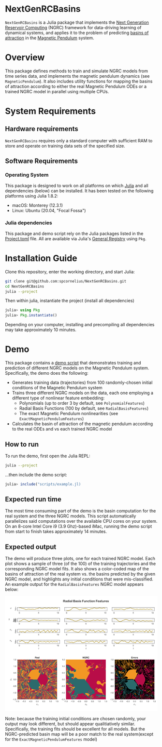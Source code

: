 # NextGenRCBasins
`NextGenRCBasins` is a Julia package that implements the [Next Generation Reservoir Computing](https://www.nature.com/articles/s41467-021-25801-2) (NGRC) framework for data-driving learning of dynamical systems, and applies it to the problem of predicting [basins of attraction](https://www.scholarpedia.org/article/Basin_of_attraction) in the [Magnetic Pendulum](https://ima.org.uk/13908/chaos-in-the-magnetic-pendulum/) system. 

# Overview
This package defines methods to train and simulate NGRC models from time series data, and implements the magnetic pendulum dynamics (see `MagneticPendulum`). It also includes utility functions for mapping the basins of attraction according to either the real Magnetic Pendulum ODEs or a trained NGRC model in parallel using multiple CPUs.

# System Requirements
## Hardware requirements
`NextGenRCBasins` requires only a standard computer with sufficient RAM to store and operate on 
training data sets of the specified size.

## Software Requirements

### Operating System
This package is designed to work on all platforms on which [Julia](https://julialang.org/downloads/) and all dependencies (below) can be installed. It has been tested on the following platforms using Julia 1.8.2:
* macOS: Monterey (12.3.1)
* Linux: Ubuntu (20.04, "Focal Fossa") 

### Julia dependencies
This package and demo script rely on the Julia packages listed in the [Project.toml](Project.toml) file. All are available via Julia's [General Registry](https://github.com/JuliaRegistries/General) using `Pkg`.


# Installation Guide
Clone this repository, enter the working directory, and start Julia:
```bash
git clone git@github.com:spcornelius/NextGenRCBasins.git
cd NextGenRCBasins
julia --project
```

Then within julia, instantiate the project (install all dependencies)

```julia
julia> using Pkg
julia> Pkg.instantiate()
```

Depending on your computer, installing and precompiling all dependencies may take approximately 10 minutes.

# Demo
This package contains a [demo script](scripts/example.jl) that demonstrates training and prediction of different NGRC models on the Magnetic Pendulum system. Specifically, the demo 
does the following:
- Generates training data (trajectories) from 100 randomly-chosen initial conditions of the Magnetic Pendulum system
- Trains three different NGRC models on the data, each one employing a different type of nonlinear feature embedding:
    - Polynomials (up to order 3 by default, see `PolynomialFeatures`)
    - Radial Basis Functions (100 by default, see `RadialBasisFeatures`)
    - The exact Magnetic Pendulum nonlinearities (see `ExactMagneticPendulumFeatures`)
- Calculates the basin of attraction of the magnetic pendulum according to the real ODEs and vs each trained NGRC model

## How to run
To run the demo, first open the Julia REPL:

```bash
julia --project
```

...then include the demo script:

```julia
julia> include("scripts/example.jl)
```

## Expected run time
The most time consuming part of the demo is the basin computation for the real system and the three NGRC models. This script automatically parallelizes said computations over the available CPU cores on your system.  On an 8-core Intel Core i9 (3.9 Ghz)-based iMac, running the demo script from start to finish takes approximately 14 minutes.

## Expected output
The demo will produce three plots, one for each trained NGRC model. Each plot shows a sample of three (of the 100) of the training trajectories and the corresponding NGRC model fits. It also shows a color-coded map of the basins of attraction of the real system vs. the basins predicted by the given NGRC model, and highlights any initial conditions that were mis-classified. An example output for the `RadialBasisFeatures` NGRC model appears below:

![](assets/output.png)

Note: because the training initial conditions are chosen randomly, your output may look different, but should appear qualitiatively similar. Specifically, the training fits should be excellent for all models. But the NGRC-predicted basin map will be a poor match to the real system(except for the `ExactMagneticPendulumFeatures` model)
